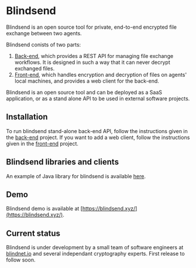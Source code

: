 # Blindsend

Blindsend is an open source tool for private, end-to-end encrypted file exchange between two agents.

Blindsend conists of two parts:
1. [Back-end](https://github.com/blindnet-io/blindsend-be), which provides a REST API for managing file exchange workflows. It is designed in such a way that it can never decrypt exchanged files.
2. [Front-end](https://github.com/blindnet-io/blindsend-fe), which handles encryption and decryption of files on agents' local machines, and provides a web client for the back-end.

Blindsend is an open source tool and can be deployed as a SaaS application, or as a stand alone API to be used in external software projects. 

## Installation

To run blindsend stand-alone back-end API, follow the instructions given in the [back-end](https://github.com/blindnet-io/blindsend-be/tree/upd-protocol#installation-instructions) project. If you want to add a web client, follow the instructions given in the [front-end](https://github.com/blindnet-io/blindsend-fe/tree/upd-protocol#installation-instructions) project. 

## Blindsend libraries and clients

An example of Java library for blindsend is available [here](https://github.com/blindnet-io/blindsend-examples-java).

## Demo

Blindsend demo is available at [https://blindsend.xyz/](https://blindsend.xyz/).

## Current status

Blindsend is under development by a small team of software engineers at [blindnet.io](https://blindnet.io/) and several independant cryptography experts. First release to follow soon.

